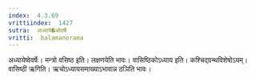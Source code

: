 ```yaml
---
index:  4.3.69
vrittiindex:  1427
sutra:  अध्याये�ओवर्षेः
vritti:  balamanorama 
---
```


अध्यायेष्वेवर्षेः। मन्त्रो वसिष्ठ इति। लक्षणयेति भावः। वासिष्ठिकोऽध्याय इति। कश्चिद्ग्रन्थविशेषोऽयम्। वासिष्ठी ऋगिति। ऋचोऽध्यायसमाख्याऽभावान्न ठञिति भावः। 

